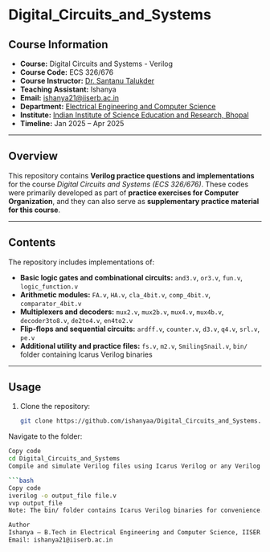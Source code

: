 # Digital_Circuits_and_Systems

## Course Information

- **Course:** Digital Circuits and Systems - Verilog  
- **Course Code:** ECS 326/676  
- **Course Instructor:** [Dr. Santanu Talukder](https://sites.google.com/site/santanutalukderiiscnanoscience/principal-investigator)  
- **Teaching Assistant:** Ishanya  
- **Email:** [ishanya21@iiserb.ac.in](mailto:ishanya21@iiserb.ac.in)  
- **Department:** [Electrical Engineering and Computer Science](https://eecs.iiserb.ac.in/)  
- **Institute:** [Indian Institute of Science Education and Research, Bhopal](https://www.iiserb.ac.in/)  
- **Timeline:** Jan 2025 – Apr 2025  

---

## Overview

This repository contains **Verilog practice questions and implementations** for the course *Digital Circuits and Systems (ECS 326/676)*. These codes were primarily developed as part of **practice exercises for Computer Organization**, and they can also serve as **supplementary practice material for this course**.

---

## Contents

The repository includes implementations of:

- **Basic logic gates and combinational circuits:** `and3.v`, `or3.v`, `fun.v`, `logic_function.v`  
- **Arithmetic modules:** `FA.v`, `HA.v`, `cla_4bit.v`, `comp_4bit.v`, `comparator_4bit.v`  
- **Multiplexers and decoders:** `mux2.v`, `mux2b.v`, `mux4.v`, `mux4b.v`, `decoder3to8.v`, `de2to4.v`, `en4to2.v`  
- **Flip-flops and sequential circuits:** `ardff.v`, `counter.v`, `d3.v`, `q4.v`, `srl.v`, `pe.v`  
- **Additional utility and practice files:** `fs.v`, `m2.v`, `SmilingSnail.v`, `bin/` folder containing Icarus Verilog binaries  

---

## Usage

1. Clone the repository:
   ```bash
   git clone https://github.com/ishanyaa/Digital_Circuits_and_Systems.git
Navigate to the folder:

```bash
Copy code
cd Digital_Circuits_and_Systems
Compile and simulate Verilog files using Icarus Verilog or any Verilog simulator:

```bash
Copy code
iverilog -o output_file file.v
vvp output_file
Note: The bin/ folder contains Icarus Verilog binaries for convenience. Ensure your system paths are set correctly if using these directly.

Author
Ishanya – B.Tech in Electrical Engineering and Computer Science, IISER Bhopal
Email: ishanya21@iiserb.ac.in
